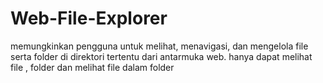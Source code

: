 # Web-File-Explorer
memungkinkan pengguna untuk melihat, menavigasi, dan mengelola file serta folder di direktori tertentu dari antarmuka web.  hanya dapat melihat file , folder  dan melihat file dalam folder
